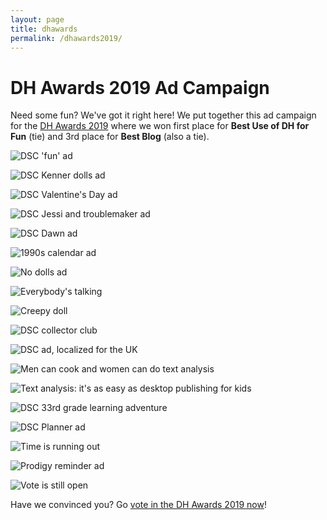 ```yaml
---
layout: page
title: dhawards
permalink: /dhawards2019/
---
```


# DH Awards 2019 Ad Campaign

Need some fun? We've got it right here! We put together this ad campaign for the <a href="http://dhawards.org/dhawards2019/results/">DH Awards 2019</a> where we won first place for **Best Use of DH for Fun** (tie) and 3rd place for **Best Blog** (also a tie).

![DSC 'fun' ad](/site/assets/dhawards2019/dsc_fun_ad.jpg)

![DSC Kenner dolls ad](/site/assets/dhawards2019/kenner_dolls_dsc_ad.jpg)

![DSC Valentine's Day ad](/site/assets/dhawards2019/valentines_day_dsc_ad.jpg)

![DSC Jessi and troublemaker ad](/site/assets/dhawards2019/jessi_troublemaker_dsc_ad.jpg)

![DSC Dawn ad](/site/assets/dhawards2019/dsc_ad_dawn.jpg)

![1990s calendar ad](/site/assets/dhawards2019/1990_cover_dsc_ad.jpg)

![No dolls ad](/site/assets/dhawards2019/dsc_ad_no_dolls.jpg)

![Everybody's talking](/site/assets/dhawards2019/everybodys_talking_dsc_ad.jpg)

![Creepy doll](/site/assets/dhawards2019/possessed_doll_dsc_ad.jpg)

![DSC collector club](/site/assets/dhawards2019/collectors_club_ad.jpg)

![DSC ad, localized for the UK](/site/assets/dhawards2019/dsc_uk_kristy_president_ad.jpg)

![Men can cook and women can do text analysis](/site/assets/dhawards2019/dsc_ad_mr_mom.jpg)

![Text analysis: it's as easy as desktop publishing for kids](/site/assets/dhawards2019/dsc_ad_friendship_kit.jpg)

![DSC 33rd grade learning adventure](/site/assets/dhawards2019/dsc_ad_33rd_grade_learning_adventure.jpg)

![DSC Planner ad](/site/assets/dhawards2019/dsc_ad_planner.jpg)

![Time is running out](/site/assets/dhawards2019/dsc_time_running_out.jpg)

![Prodigy reminder ad](/site/assets/dhawards2019/prodigy_reminder_dsc_ad.jpg)

![Vote is still open](/site/assets/dhawards2019/dsc_vote_still_open.jpg)

Have we convinced you? Go [vote in the DH Awards 2019 now](http://dhawards.org/dhawards2019/voting/)!
